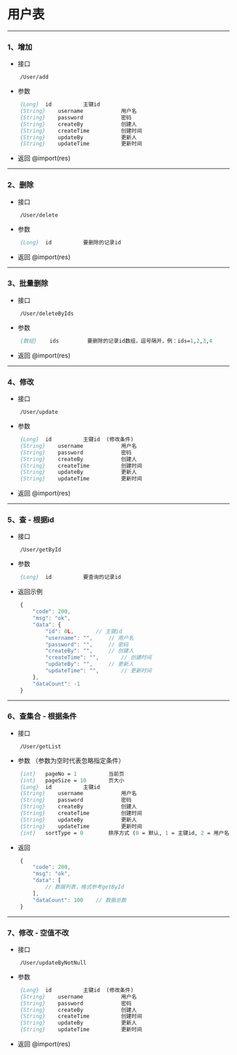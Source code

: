 # 用户表


---
### 1、增加
- 接口
``` api
	/User/add
```
- 参数
``` p
	{Long}	id			主键id 
	{String}	username			用户名 
	{String}	password			密码 
	{String}	createBy			创建人 
	{String}	createTime			创建时间 
	{String}	updateBy			更新人 
	{String}	updateTime			更新时间 
```
- 返回 
@import(res)


--- 
### 2、删除
- 接口
``` api
	/User/delete
```
- 参数
``` p
	{Long}	id			要删除的记录id
```
- 返回
@import(res)


---
### 3、批量删除
- 接口
``` api
	/User/deleteByIds
```
- 参数
``` p
	{数组}	ids			要删除的记录id数组，逗号隔开，例：ids=1,2,3,4
```
- 返回
@import(res)


---
### 4、修改
- 接口
``` api
	/User/update
```
- 参数
``` p
	{Long}	id			主键id  (修改条件)
	{String}	username			用户名 
	{String}	password			密码 
	{String}	createBy			创建人 
	{String}	createTime			创建时间 
	{String}	updateBy			更新人 
	{String}	updateTime			更新时间 
```
- 返回
@import(res)


---
### 5、查 - 根据id
- 接口
```  api 
	/User/getById
```
- 参数
``` p
	{Long}	id			要查询的记录id
```
- 返回示例
``` js
	{
		"code": 200,
		"msg": "ok",
		"data": {
			"id": 0L,		// 主键id
			"username": "",		// 用户名
			"password": "",		// 密码
			"createBy": "",		// 创建人
			"createTime": "",		// 创建时间
			"updateBy": "",		// 更新人
			"updateTime": "",		// 更新时间
		},
		"dataCount": -1
	}
```


---
### 6、查集合 - 根据条件
- 接口
``` api
	/User/getList
```
- 参数 （参数为空时代表忽略指定条件）
``` p
	{int}	pageNo = 1			当前页
	{int}	pageSize = 10		页大小 
	{Long}	id			主键id 
	{String}	username			用户名 
	{String}	password			密码 
	{String}	createBy			创建人 
	{String}	createTime			创建时间 
	{String}	updateBy			更新人 
	{String}	updateTime			更新时间 
	{int}	sortType = 0		排序方式 (0 = 默认, 1 = 主键id, 2 = 用户名, 3 = 密码, 4 = 创建人, 5 = 创建时间, 6 = 更新人, 7 = 更新时间)
```
- 返回 
``` js
	{
		"code": 200,
		"msg": "ok",
		"data": [
			// 数据列表，格式参考getById 
		],
		"dataCount": 100	// 数据总数
	}
```




---
### 7、修改 - 空值不改
- 接口
``` api
	/User/updateByNotNull
```
- 参数
``` p
	{Long}	id			主键id  (修改条件)
	{String}	username			用户名 
	{String}	password			密码 
	{String}	createBy			创建人 
	{String}	createTime			创建时间 
	{String}	updateBy			更新人 
	{String}	updateTime			更新时间 
```
- 返回
@import(res)








